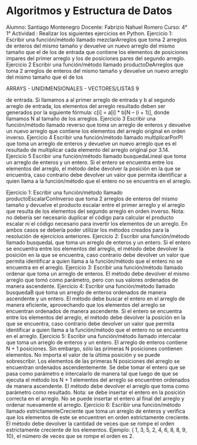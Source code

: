# Algoritmos y Estructura de Datos
Alumno: Santiago Montenegro
Docente: Fabrizio Nahuel Romero
Curso: 4° 1°
Actividad :
Realizar los siguientes ejercicios en Python.
Ejercicio 1:
Escribir una función/método llamado mezclarArreglos que toma 2 arreglos de
enteros del
mismo tamaño y devuelve un nuevo arreglo del mismo tamaño que el de los de
entrada que
contiene los elementos de posiciones impares del primer arreglo y los de
posiciones pares del
segundo arreglo.
Ejercicio 2
Escribir una función/método llamado productoDeArreglos que toma 2 arreglos
de enteros
del mismo tamaño y devuelve un nuevo arreglo del mismo tamaño que el de los

ARRAYS - UNIDIMENSIONALES - VECTORES/LISTAS 9

de entrada. Si
llamamos a al primer arreglo de entrada y b al segundo arreglo de entrada, los
elementos del
arreglo resultado deben ser generados por la siguiente fórmula: c[i] = a[i] * b[N
– (i + 1)], donde
llamamos N al tamaño de los arreglos.
Ejercicio 3
Escribir una función/método llamado reverso que toma un arreglo de enteros y
devuelve un
nuevo arreglo que contiene los elementos del arreglo original en orden inverso.
Ejercicio 4
Escribir una función/método llamado multiplicarPorPI que toma un arreglo de
enteros y
devuelve un nuevo arreglo que es el resultado de multiplicar cada elemento del
arreglo original
por 3.14.
Ejercicio 5
Escribir una función/método llamado busquedaLineal que toma un arreglo de
enteros y un entero.
Si el entero se encuentra entre los elementos del arreglo, el método debe
devolver la posición
en la que se encuentra, caso contrario debe devolver un valor que permita
identificar a quien
llama a la función/método que el entero no se encuentra en el arreglo.



Ejercicio 1:
Escribir una función/método llamado productoEscalarConInverso que toma 2 arreglos
de enteros del mismo tamaño y devuelve el producto escalar entre el primer arreglo y el
arreglo
que resulta de los elementos del segundo arreglo en orden inverso.
Nota: no debería ser necesario duplicar el código para calcular el producto escalar ni el
código necesario para invertir los elementos de un arreglo. En ambos casos se debería
poder utilizar los métodos creados para la resolución de ejercicios anteriores.
Ejercicio 2:
Escribir una función/método llamado busquedaL que toma un arreglo de enteros y un
entero. Si el entero se encuentra entre los elementos del arreglo, el método debe devolver
la posición en la que se encuentra, caso contrario debe devolver un valor que permita
identificar a quien llama a la función/método que el entero no se encuentra en el arreglo.
Ejercicio 3:
Escribir una función/método llamado ordenar que toma un arreglo de enteros. El método
debe devolver el mismo arreglo que tomó como parámetro, pero con sus valores ordenados
de manera ascendente.
Ejercicio 4:
Escribir una función/método llamado busquedaB que toma un arreglo de enteros ordenados
de manera ascendente y un entero. El método debe buscar el entero en el arreglo de
manera eficiente, aprovechando que los elementos del arreglo se encuentran ordenados de
manera ascendente. Si el entero se encuentra entre los elementos del arreglo, el método
debe devolver la posición en la que se encuentra, caso contrario debe devolver un valor que
permita identificar a quien llama a la función/método que el entero no se encuentra en el
arreglo.
Ejercicio 5:
Escribir una función/método llamado intercalar que toma un arreglo de enteros y un
entero. El arreglo de enteros contiene N + 1 posiciones. Sin embargo, sólo las primeras N
posiciones contienen elementos. No importa el valor de la última posición y se puede
sobrescribir. Los elementos de las primeras N posiciones del arreglo se encuentran
ordenados ascendentemente. Se debe tomar el entero que se pasa como parámetro e
intercalarlo de manera tal que luego de que se ejecuta el método los N + 1 elementos del
arreglo se encuentren ordenados de manera ascendente. El método debe devolver el
arreglo que toma como parámetro como resultado.
Nota: se debe insertar el entero en la posición correcta en el arreglo. No se puede insertar el
entero al final del arreglo y ordenar nuevamente el arreglo.
Ejercicio 6:
Escribir una función/método llamado estrictamenteCreciente que toma un arreglo de
enteros y verifica que los elementos de este se encuentren en orden estrictamente
creciente. El método debe devolver la cantidad de veces que se rompe el orden
estrictamente creciente de los elementos.
Ejemplo: { 1, 3, 5, 2, 4, 6, 8, 8, 9, 10}, el número de veces que se rompe el orden es 2.
